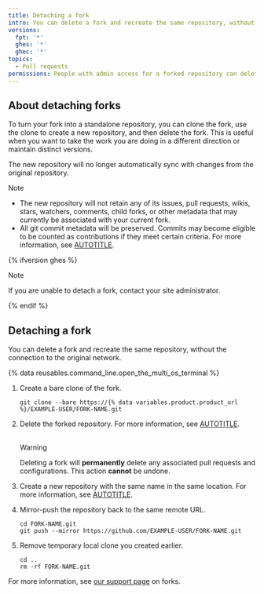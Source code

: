 ```yaml
---
title: Detaching a fork
intro: You can delete a fork and recreate the same repository, without the connection to the original network.
versions:
  fpt: '*'
  ghes: '*'
  ghec: '*'
topics:
  - Pull requests
permissions: People with admin access for a forked repository can delete the forked repository.
---
```


## About detaching forks

To turn your fork into a standalone repository, you can clone the fork, use the clone to create a new repository, and then delete the fork. This is useful when you want to take the work you are doing in a different direction or maintain distinct versions.

The new repository will no longer automatically sync with changes from the original repository.

> [!NOTE]
> * The new repository will not retain any of its issues, pull requests, wikis, stars, watchers, comments, child forks, or other metadata that may currently be associated with your current fork.
> * All git commit metadata will be preserved. Commits may become eligible to be counted as contributions if they meet certain criteria. For more information, see [AUTOTITLE](/account-and-profile/setting-up-and-managing-your-github-profile/managing-contribution-settings-on-your-profile/why-are-my-contributions-not-showing-up-on-my-profile#your-local-git-commit-email-isnt-connected-to-your-account).

{% ifversion ghes %}

> [!NOTE]
> If you are unable to detach a fork, contact your site administrator.

{% endif %}

## Detaching a fork

You can delete a fork and recreate the same repository, without the connection to the original network.

{% data reusables.command_line.open_the_multi_os_terminal %}
1. Create a bare clone of the fork.

   ```shell
   git clone --bare https://{% data variables.product.product_url %}/EXAMPLE-USER/FORK-NAME.git
   ```

1. Delete the forked repository. For more information, see [AUTOTITLE](/repositories/creating-and-managing-repositories/deleting-a-repository).<br><br>

   > [!WARNING]
   > Deleting a fork will **permanently** delete any associated pull requests and configurations. This action **cannot** be undone.

1. Create a new repository with the same name in the same location. For more information, see [AUTOTITLE](/repositories/creating-and-managing-repositories/creating-a-new-repository).
1. Mirror-push the repository back to the same remote URL.

   ```shell
   cd FORK-NAME.git
   git push --mirror https://github.com/EXAMPLE-USER/FORK-NAME.git
   ```

1. Remove temporary local clone you created earlier.

   ```shell
   cd ..
   rm -rf FORK-NAME.git
   ```

For more information, see [our support page](https://support.github.com/request/fork) on forks.
